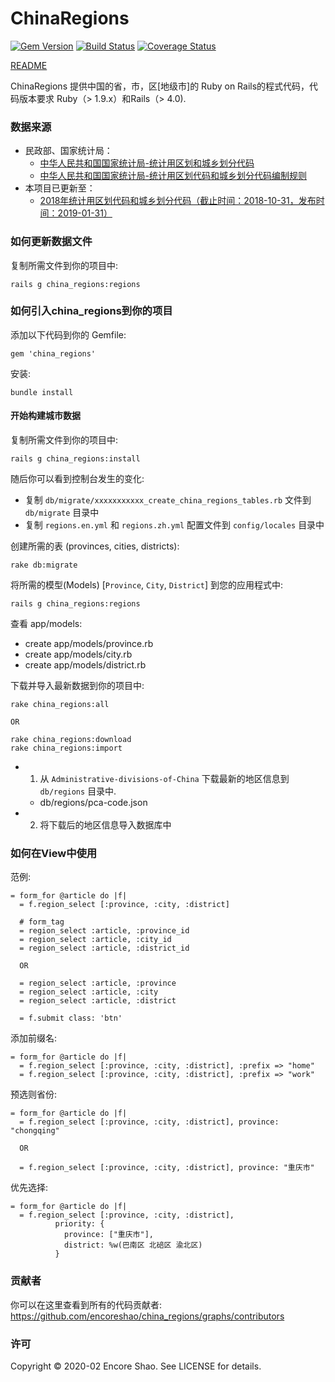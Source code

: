 # ChinaRegions

[![Gem Version](https://badge.fury.io/rb/china_regions.svg)](https://badge.fury.io/rb/china_regions)
[![Build Status](https://travis-ci.org/encoreshao/china_regions.svg?branch=master)](https://travis-ci.org/encoreshao/china_regions)
[![Coverage Status](https://coveralls.io/repos/github/encoreshao/china_regions/badge.svg)](https://coveralls.io/github/encoreshao/china_regions)

[README](README.en.md)

ChinaRegions 提供中国的省，市，区[地级市]的 Ruby on Rails的程式代码，代码版本要求 Ruby（> 1.9.x）和Rails（> 4.0).

### 数据来源

*   民政部、国家统计局：
    * [中华人民共和国国家统计局-统计用区划和城乡划分代码](http://www.stats.gov.cn/tjsj/tjbz/tjyqhdmhcxhfdm/)
    * [中华人民共和国国家统计局-统计用区划代码和城乡划分代码编制规则](http://www.stats.gov.cn/tjsj/tjbz/200911/t20091125_8667.html)
*   本项目已更新至：
    * [2018年统计用区划代码和城乡划分代码（截止时间：2018-10-31，发布时间：2019-01-31）](http://www.stats.gov.cn/tjsj/tjbz/tjyqhdmhcxhfdm/2018/index.html)

### 如何更新数据文件

复制所需文件到你的项目中:

```
rails g china_regions:regions
```

### 如何引入china_regions到你的项目

添加以下代码到你的 Gemfile:

```
gem 'china_regions'
```

安装:

```
bundle install
```

#### 开始构建城市数据

复制所需文件到你的项目中:

```
rails g china_regions:install
```

随后你可以看到控制台发生的变化:

- 复制 `db/migrate/xxxxxxxxxxx_create_china_regions_tables.rb` 文件到 `db/migrate` 目录中
- 复制 `regions.en.yml` 和 `regions.zh.yml` 配置文件到 `config/locales` 目录中

创建所需的表 (provinces, cities, districts):

```
rake db:migrate
```

将所需的模型(Models) [`Province`, `City`, `District`] 到您的应用程式中:

```
rails g china_regions:regions
```

查看 app/models:

- create  app/models/province.rb
- create  app/models/city.rb
- create  app/models/district.rb

下载并导入最新数据到你的项目中:

```
rake china_regions:all

OR

rake china_regions:download
rake china_regions:import
```

- 1. 从 `Administrative-divisions-of-China` 下载最新的地区信息到 `db/regions` 目录中.
  - db/regions/pca-code.json
- 2. 将下载后的地区信息导入数据库中

### 如何在View中使用

范例:

```
= form_for @article do |f|
  = f.region_select [:province, :city, :district]

  # form_tag
  = region_select :article, :province_id
  = region_select :article, :city_id
  = region_select :article, :district_id

  OR

  = region_select :article, :province
  = region_select :article, :city
  = region_select :article, :district

  = f.submit class: 'btn'
```

添加前缀名:

```
= form_for @article do |f|
  = f.region_select [:province, :city, :district], :prefix => "home"
  = f.region_select [:province, :city, :district], :prefix => "work"
```

预选则省份:

```
= form_for @article do |f|
  = f.region_select [:province, :city, :district], province: "chongqing"

  OR

  = f.region_select [:province, :city, :district], province: "重庆市"
```

优先选择:

```
= form_for @article do |f|
  = f.region_select [:province, :city, :district],
          priority: {
            province: ["重庆市"],
            district: %w(巴南区 北碚区 渝北区)
          }
```

### 贡献者

  你可以在这里查看到所有的代码贡献者: https://github.com/encoreshao/china_regions/graphs/contributors

### 许可

Copyright © 2020-02 Encore Shao. See LICENSE for details.

